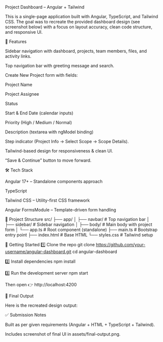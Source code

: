Project Dashboard – Angular + Tailwind

This is a single-page application built with Angular, TypeScript, and Tailwind CSS.
The goal was to recreate the provided dashboard design (see screenshot below) with a focus on layout accuracy, clean code structure, and responsive UI.

📌 Features

Sidebar navigation with dashboard, projects, team members, files, and activity links.

Top navigation bar with greeting message and search.

Create New Project form with fields:

Project Name

Project Assignee

Status

Start & End Date (calendar inputs)

Priority (High / Medium / Normal)

Description (textarea with ngModel binding)

Step indicator (Project Info → Select Scope → Scope Details).

Tailwind-based design for responsiveness & clean UI.

“Save & Continue” button to move forward.



🛠️ Tech Stack

Angular 17+
 – Standalone components approach

TypeScript

Tailwind CSS
 – Utility-first CSS framework

Angular FormsModule
 – Template-driven form handling



📂 Project Structure
src/
 ├── app/
 │   ├── navbar/       # Top navigation bar
 │   ├── sidebar/      # Sidebar navigation
 │   ├── body/         # Main body with project form
 │   └── app.ts        # Root component (standalone)
 ├── main.ts           # Bootstrap entry point
 ├── index.html        # Base HTML
 └── styles.css        # Tailwind setup



🚀 Getting Started
1️⃣ Clone the repo
git clone https://github.com/your-username/angular-dashboard.git
cd angular-dashboard

2️⃣ Install dependencies
npm install

3️⃣ Run the development server
npm start


Then open 👉 http://localhost:4200



📸 Final Output

Here is the recreated design output:



✅ Submission Notes

Built as per given requirements (Angular + HTML + TypeScript + Tailwind).

Includes screenshot of final UI in assets/final-output.png.
